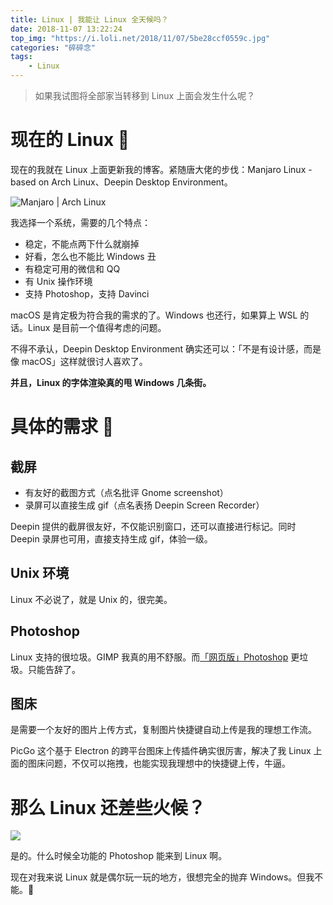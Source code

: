 ```yaml
---
title: Linux | 我能让 Linux 全天候吗？
date: 2018-11-07 13:22:24
top_img: "https://i.loli.net/2018/11/07/5be28ccf0559c.jpg"
categories: "碎碎念"
tags:
	- Linux
---
```


> 如果我试图将全部家当转移到 Linux 上面会发生什么呢？

# 现在的 Linux 🎁

现在的我就在 Linux 上面更新我的博客。紧随唐大佬的步伐：Manjaro Linux - based on Arch Linux、Deepin Desktop Environment。

![Manjaro | Arch Linux](https://i.loli.net/2018/11/07/5be27b41c783c.jpg)

我选择一个系统，需要的几个特点：

- 稳定，不能点两下什么就崩掉
- 好看，怎么也不能比 Windows 丑
- 有稳定可用的微信和 QQ
- 有 Unix 操作环境
- 支持 Photoshop，支持 Davinci

macOS 是肯定极为符合我的需求的了。Windows 也还行，如果算上 WSL 的话。Linux 是目前一个值得考虑的问题。

不得不承认，Deepin Desktop Environment 确实还可以：「不是有设计感，而是像 macOS」这样就很讨人喜欢了。

**并且，Linux 的字体渲染真的甩 Windows 几条街。**

# 具体的需求 🎀

## 截屏

- 有友好的截图方式（点名批评 Gnome screenshot）
- 录屏可以直接生成 gif（点名表扬 Deepin Screen Recorder）

Deepin 提供的截屏很友好，不仅能识别窗口，还可以直接进行标记。同时 Deepin 录屏也可用，直接支持生成 gif，体验一级。

## Unix 环境

Linux 不必说了，就是 Unix 的，很完美。

## Photoshop

Linux 支持的很垃圾。GIMP 我真的用不舒服。而[「网页版」Photoshop](https://photopea.com) 更垃圾。只能告辞了。

## 图床

是需要一个友好的图片上传方式，复制图片快捷键自动上传是我的理想工作流。

PicGo 这个基于 Electron 的跨平台图床上传插件确实很厉害，解决了我 Linux 上面的图床问题，不仅可以拖拽，也能实现我理想中的快捷键上传，牛逼。

# 那么 Linux 还差些火候？

![](https://i.loli.net/2018/11/07/5be27fb8012e4.png)

是的。什么时候全功能的 Photoshop 能来到 Linux 啊。

现在对我来说 Linux 就是偶尔玩一玩的地方，很想完全的抛弃 Windows。但我不能。🏅

